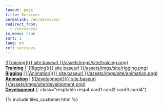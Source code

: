 ```yaml
---
layout: page
title: Services
permalink: /en/services/
redirect_from:
  - /services/
in_menu: true
sort: 1
lang: en
ref: services
---
```


[![Training]({{ site.baseurl }}/assets/imgs/site/training.png)<br/>__Training__][1] | [![Rigging]({{ site.baseurl }}/assets/imgs/site/rigging.png)<br/>__Rigging__][2] | [![Animation]({{ site.baseurl }}/assets/imgs/site/animation.png)<br/>__Animation__][3] | [![Development]({{ site.baseurl }}/assets/imgs/site/development.png)<br/>__Development__][4]
{: class="resptable resp4 card1 card2 card3 card4"}

{% include tiles_customer.html %}  

[1]: {{site.baseurl}}/services/training/
[2]: {{site.baseurl}}/services/rigging/
[3]: {{site.baseurl}}/services/animation/
[4]: {{site.baseurl}}/services/development/
